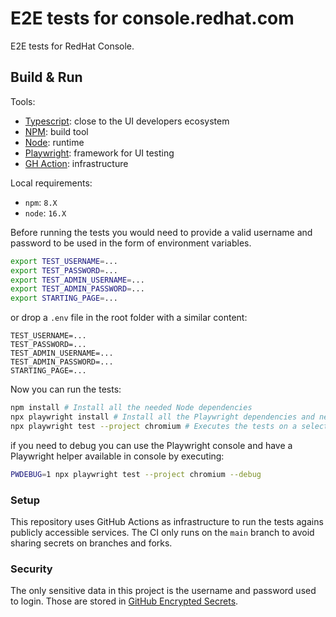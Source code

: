 # E2E tests for console.redhat.com

E2E tests for RedHat Console.

## Build & Run

Tools:

 - [Typescript](https://www.typescriptlang.org/): close to the UI developers ecosystem
 - [NPM](https://www.npmjs.com/): build tool
 - [Node](https://nodejs.org/en/): runtime
 - [Playwright](https://playwright.dev/): framework for UI testing
 - [GH Action](https://docs.github.com/en/actions): infrastructure

Local requirements:

- `npm`: `8.X`
- `node`: `16.X`

Before running the tests you would need to provide a valid username and password to be used in the form of environment variables.

```bash
export TEST_USERNAME=...
export TEST_PASSWORD=...
export TEST_ADMIN_USERNAME=...
export TEST_ADMIN_PASSWORD=...
export STARTING_PAGE=...
```

or drop a `.env` file in the root folder with a similar content:

```
TEST_USERNAME=...
TEST_PASSWORD=...
TEST_ADMIN_USERNAME=...
TEST_ADMIN_PASSWORD=...
STARTING_PAGE=...
```

Now you can run the tests:

```bash
npm install # Install all the needed Node dependencies
npx playwright install # Install all the Playwright dependencies and needed browsers
npx playwright test --project chromium # Executes the tests on a selected browser (`chromium` in this case)
```

if you need to debug you can use the Playwright console and have a Playwright helper available in console by executing:

```bash
PWDEBUG=1 npx playwright test --project chromium --debug
```

### Setup

This repository uses GitHub Actions as infrastructure to run the tests agains publicly accessible services.
The CI only runs on the `main` branch to avoid sharing secrets on branches and forks.

### Security

The only sensitive data in this project is the username and password used to login.
Those are stored in [GitHub Encrypted Secrets](https://docs.github.com/en/actions/security-guides/encrypted-secrets).
